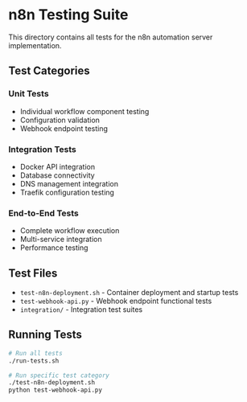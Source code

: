 # n8n Testing Suite

This directory contains all tests for the n8n automation server implementation.

## Test Categories

### Unit Tests
- Individual workflow component testing
- Configuration validation
- Webhook endpoint testing

### Integration Tests
- Docker API integration
- Database connectivity
- DNS management integration
- Traefik configuration testing

### End-to-End Tests
- Complete workflow execution
- Multi-service integration
- Performance testing

## Test Files

- `test-n8n-deployment.sh` - Container deployment and startup tests
- `test-webhook-api.py` - Webhook endpoint functional tests
- `integration/` - Integration test suites

## Running Tests

```bash
# Run all tests
./run-tests.sh

# Run specific test category
./test-n8n-deployment.sh
python test-webhook-api.py
```
